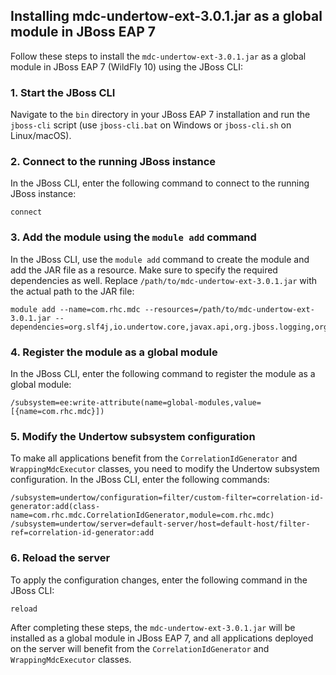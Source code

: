 ## Installing mdc-undertow-ext-3.0.1.jar as a global module in JBoss EAP 7

Follow these steps to install the `mdc-undertow-ext-3.0.1.jar` as a global module in JBoss EAP 7 (WildFly 10) using the JBoss CLI:

### 1. Start the JBoss CLI

Navigate to the `bin` directory in your JBoss EAP 7 installation and run the `jboss-cli` script (use `jboss-cli.bat` on Windows or `jboss-cli.sh` on Linux/macOS).

### 2. Connect to the running JBoss instance

In the JBoss CLI, enter the following command to connect to the running JBoss instance:

```
connect
```

### 3. Add the module using the `module add` command

In the JBoss CLI, use the `module add` command to create the module and add the JAR file as a resource. Make sure to specify the required dependencies as well. Replace `/path/to/mdc-undertow-ext-3.0.1.jar` with the actual path to the JAR file:

```
module add --name=com.rhc.mdc --resources=/path/to/mdc-undertow-ext-3.0.1.jar --dependencies=org.slf4j,io.undertow.core,javax.api,org.jboss.logging,org.jboss.modules,com.google.guava
```

### 4. Register the module as a global module

In the JBoss CLI, enter the following command to register the module as a global module:

```
/subsystem=ee:write-attribute(name=global-modules,value=[{name=com.rhc.mdc}])
```

### 5. Modify the Undertow subsystem configuration

To make all applications benefit from the `CorrelationIdGenerator` and `WrappingMdcExecutor` classes, you need to modify the Undertow subsystem configuration. In the JBoss CLI, enter the following commands:

```
/subsystem=undertow/configuration=filter/custom-filter=correlation-id-generator:add(class-name=com.rhc.mdc.CorrelationIdGenerator,module=com.rhc.mdc)
/subsystem=undertow/server=default-server/host=default-host/filter-ref=correlation-id-generator:add
```

### 6. Reload the server

To apply the configuration changes, enter the following command in the JBoss CLI:

```
reload
```

After completing these steps, the `mdc-undertow-ext-3.0.1.jar` will be installed as a global module in JBoss EAP 7, and all applications deployed on the server will benefit from the `CorrelationIdGenerator` and `WrappingMdcExecutor` classes.
